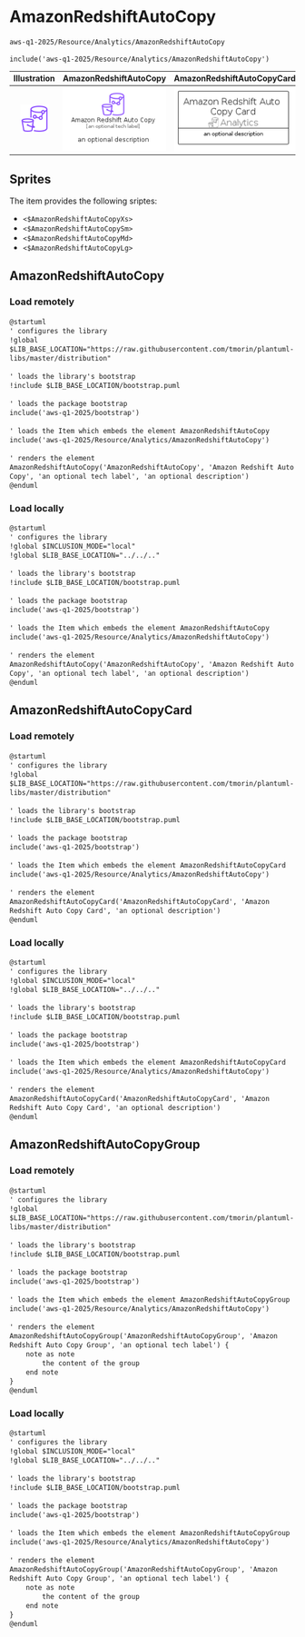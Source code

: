 # AmazonRedshiftAutoCopy


```text
aws-q1-2025/Resource/Analytics/AmazonRedshiftAutoCopy
```

```text
include('aws-q1-2025/Resource/Analytics/AmazonRedshiftAutoCopy')
```



| Illustration | AmazonRedshiftAutoCopy | AmazonRedshiftAutoCopyCard | AmazonRedshiftAutoCopyGroup |
| :---: | :---: | :---: | :---: |
| ![illustration for Illustration](../../../aws-q1-2025/Resource/Analytics/AmazonRedshiftAutoCopy.png) | ![illustration for AmazonRedshiftAutoCopy](../../../aws-q1-2025/Resource/Analytics/AmazonRedshiftAutoCopy.Local.png) | ![illustration for AmazonRedshiftAutoCopyCard](../../../aws-q1-2025/Resource/Analytics/AmazonRedshiftAutoCopyCard.Local.png) | ![illustration for AmazonRedshiftAutoCopyGroup](../../../aws-q1-2025/Resource/Analytics/AmazonRedshiftAutoCopyGroup.Local.png) |



## Sprites
The item provides the following sriptes:

- `<$AmazonRedshiftAutoCopyXs>`
- `<$AmazonRedshiftAutoCopySm>`
- `<$AmazonRedshiftAutoCopyMd>`
- `<$AmazonRedshiftAutoCopyLg>`





## AmazonRedshiftAutoCopy

### Load remotely
```plantuml
@startuml
' configures the library
!global $LIB_BASE_LOCATION="https://raw.githubusercontent.com/tmorin/plantuml-libs/master/distribution"

' loads the library's bootstrap
!include $LIB_BASE_LOCATION/bootstrap.puml

' loads the package bootstrap
include('aws-q1-2025/bootstrap')

' loads the Item which embeds the element AmazonRedshiftAutoCopy
include('aws-q1-2025/Resource/Analytics/AmazonRedshiftAutoCopy')

' renders the element
AmazonRedshiftAutoCopy('AmazonRedshiftAutoCopy', 'Amazon Redshift Auto Copy', 'an optional tech label', 'an optional description')
@enduml
```

### Load locally
```plantuml
@startuml
' configures the library
!global $INCLUSION_MODE="local"
!global $LIB_BASE_LOCATION="../../.."

' loads the library's bootstrap
!include $LIB_BASE_LOCATION/bootstrap.puml

' loads the package bootstrap
include('aws-q1-2025/bootstrap')

' loads the Item which embeds the element AmazonRedshiftAutoCopy
include('aws-q1-2025/Resource/Analytics/AmazonRedshiftAutoCopy')

' renders the element
AmazonRedshiftAutoCopy('AmazonRedshiftAutoCopy', 'Amazon Redshift Auto Copy', 'an optional tech label', 'an optional description')
@enduml
```

## AmazonRedshiftAutoCopyCard

### Load remotely
```plantuml
@startuml
' configures the library
!global $LIB_BASE_LOCATION="https://raw.githubusercontent.com/tmorin/plantuml-libs/master/distribution"

' loads the library's bootstrap
!include $LIB_BASE_LOCATION/bootstrap.puml

' loads the package bootstrap
include('aws-q1-2025/bootstrap')

' loads the Item which embeds the element AmazonRedshiftAutoCopyCard
include('aws-q1-2025/Resource/Analytics/AmazonRedshiftAutoCopy')

' renders the element
AmazonRedshiftAutoCopyCard('AmazonRedshiftAutoCopyCard', 'Amazon Redshift Auto Copy Card', 'an optional description')
@enduml
```

### Load locally
```plantuml
@startuml
' configures the library
!global $INCLUSION_MODE="local"
!global $LIB_BASE_LOCATION="../../.."

' loads the library's bootstrap
!include $LIB_BASE_LOCATION/bootstrap.puml

' loads the package bootstrap
include('aws-q1-2025/bootstrap')

' loads the Item which embeds the element AmazonRedshiftAutoCopyCard
include('aws-q1-2025/Resource/Analytics/AmazonRedshiftAutoCopy')

' renders the element
AmazonRedshiftAutoCopyCard('AmazonRedshiftAutoCopyCard', 'Amazon Redshift Auto Copy Card', 'an optional description')
@enduml
```

## AmazonRedshiftAutoCopyGroup

### Load remotely
```plantuml
@startuml
' configures the library
!global $LIB_BASE_LOCATION="https://raw.githubusercontent.com/tmorin/plantuml-libs/master/distribution"

' loads the library's bootstrap
!include $LIB_BASE_LOCATION/bootstrap.puml

' loads the package bootstrap
include('aws-q1-2025/bootstrap')

' loads the Item which embeds the element AmazonRedshiftAutoCopyGroup
include('aws-q1-2025/Resource/Analytics/AmazonRedshiftAutoCopy')

' renders the element
AmazonRedshiftAutoCopyGroup('AmazonRedshiftAutoCopyGroup', 'Amazon Redshift Auto Copy Group', 'an optional tech label') {
    note as note
        the content of the group
    end note
}
@enduml
```

### Load locally
```plantuml
@startuml
' configures the library
!global $INCLUSION_MODE="local"
!global $LIB_BASE_LOCATION="../../.."

' loads the library's bootstrap
!include $LIB_BASE_LOCATION/bootstrap.puml

' loads the package bootstrap
include('aws-q1-2025/bootstrap')

' loads the Item which embeds the element AmazonRedshiftAutoCopyGroup
include('aws-q1-2025/Resource/Analytics/AmazonRedshiftAutoCopy')

' renders the element
AmazonRedshiftAutoCopyGroup('AmazonRedshiftAutoCopyGroup', 'Amazon Redshift Auto Copy Group', 'an optional tech label') {
    note as note
        the content of the group
    end note
}
@enduml
```

